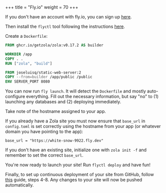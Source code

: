 +++
title = "Fly.io"
weight = 70
+++

If you don't have an account with fly.io, you can sign up [here](https://fly.io/app/sign-up).

Then install the `flyctl` tool following the instructions [here](https://fly.io/docs/hands-on/install-flyctl/).

Create a `Dockerfile`:

```Dockerfile
FROM ghcr.io/getzola/zola:v0.17.2 AS builder

WORKDIR /app
COPY . .
RUN ["zola", "build"]

FROM joseluisq/static-web-server:2
COPY --from=builder /app/public /public
ENV SERVER_PORT 8080
```

You can now run `fly launch`. It will detect the `Dockerfile` and mostly auto-configure everything. Fill out the necessary information, but say "no" to (1) launching any databases and (2) deploying immediately.

Take note of the hostname assigned to your app.

If you already have a Zola site you must now ensure that `base_url` in `config.toml` is set correctly using the hostname from your app (or whatever domain you have pointing to the app):

    base_url = "https://white-snow-9922.fly.dev"

If you don't have an existing site, initialize one with `zola init -f` and remember to set the correct `base_url`.

You're now ready to launch your site! Run `flyctl deploy` and have fun!

Finally, to set up continuous deployment of your site from GitHub, follow [this](https://fly.io/docs/app-guides/continuous-deployment-with-github-actions/) guide, steps 4-8. Any changes to your site will now be pushed automatically.
